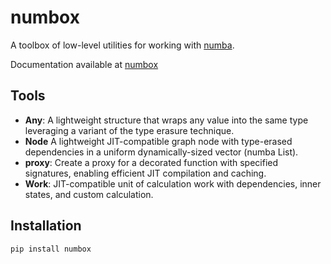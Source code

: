 # numbox

A toolbox of low-level utilities for working with [numba](https://numba.pydata.org/).

Documentation available at [numbox](https://goykhman.github.io/numbox)

## Tools

- **Any**: A lightweight structure that wraps any value into the same type leveraging a variant of the type erasure technique.
- **Node** A lightweight JIT-compatible graph node with type-erased dependencies in a uniform dynamically-sized vector (numba List). 
- **proxy**: Create a proxy for a decorated function with specified signatures, enabling efficient JIT compilation and caching.
- **Work**: JIT-compatible unit of calculation work with dependencies, inner states, and custom calculation.

## Installation

```bash
pip install numbox